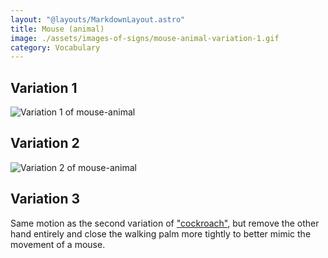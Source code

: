 ```yaml
---
layout: "@layouts/MarkdownLayout.astro"
title: Mouse (animal)
image: ./assets/images-of-signs/mouse-animal-variation-1.gif
category: Vocabulary
---
```


## Variation 1

![Variation 1 of mouse-animal](@signs/mouse-animal-variation-1.gif)

## Variation 2

![Variation 2 of mouse-animal](@signs/mouse-animal-variation-2.gif)

## Variation 3

Same motion as the second variation of ["cockroach"](./cockroach#variation-2),
but remove the other hand entirely
and close the walking palm more tightly to
better mimic the movement of a mouse.
